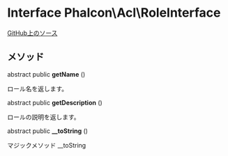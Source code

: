 # Interface **Phalcon\\Acl\\RoleInterface**

<a href="https://github.com/phalcon/cphalcon/blob/master/phalcon/acl/roleinterface.zep" class="btn btn-default btn-sm">GitHub上のソース</a>

## メソッド

abstract public **getName** ()

ロール名を返します。

abstract public **getDescription** ()

ロールの説明を返します。

abstract public **__toString** ()

マジックメソッド __toString